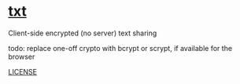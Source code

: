 # [txt](https://prolesoft.github.io/txt)

Client-side encrypted (no server) text sharing

todo:
replace one-off crypto with bcrypt or scrypt, if available for the browser

[LICENSE](./LICENSE.md)
